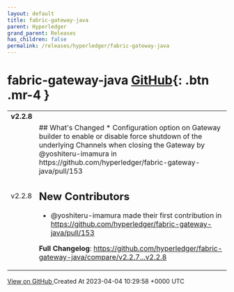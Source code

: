 ```yaml
---
layout: default
title: fabric-gateway-java
parent: Hyperledger
grand_parent: Releases
has_children: false
permalink: /releases/hyperledger/fabric-gateway-java
---
```


# fabric-gateway-java <span class="fs-3 right-align">[GitHub](https://github.com/hyperledger/fabric-gateway-java){: .btn .mr-4 }</span>


<div>
    <table>
        <tr>
            <td colspan="2">
                <b>
                    v2.2.8
                </b>
            </td>
        </tr>
        <tr>
            <td>
                <span class="chip">
                    v2.2.8
                </span>
            </td>
            <td>
                ## What's Changed
* Configuration option on Gateway builder to enable or disable force shutdown of the underlying Channels when closing the Gateway by @yoshiteru-imamura in https://github.com/hyperledger/fabric-gateway-java/pull/153

## New Contributors
* @yoshiteru-imamura made their first contribution in https://github.com/hyperledger/fabric-gateway-java/pull/153

**Full Changelog**: https://github.com/hyperledger/fabric-gateway-java/compare/v2.2.7...v2.2.8
            </td>
        </tr>
    </table>
    <a href="https://github.com/hyperledger/fabric-gateway-java/releases/tag/v2.2.8" class=".btn">
        View on GitHub
    </a>
    <span class="right-align">
        Created At 2023-04-04 10:29:58 +0000 UTC
    </span>
</div>


